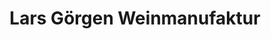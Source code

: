---
title: "Lars Görgen Weinmanufaktur"
url: /neumagen-dhron/lars-goergen-weinmanufaktur/
shop: Spirituosen
---